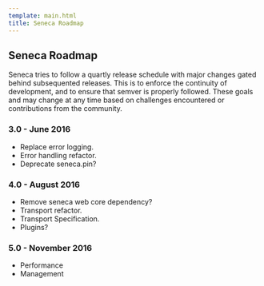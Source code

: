 ```yaml
---
template: main.html
title: Seneca Roadmap
---
```


## Seneca Roadmap

Seneca tries to follow a quartly release schedule with major changes gated behind subsequented releases.
This is to enforce the continuity of development, and to ensure that semver is properly followed.
These goals and may change at any time based on challenges encountered or contributions from the community.

### 3.0 - June 2016

* Replace error logging.
* Error handling refactor.
* Deprecate seneca.pin?

### 4.0 - August 2016
* Remove seneca web core dependency?
* Transport refactor.
* Transport Specification.
* Plugins?

### 5.0 - November 2016
* Performance
* Management
